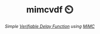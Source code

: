 <h1 align="center">mimcvdf ⏲️</h1>

<p align="center"><i>Simple <a href="https://eprint.iacr.org/2018/601.pdf">Verifiable Delay Function<a> using <a href="https://eprint.iacr.org/2016/492.pdf">MiMC</a></i></p>
